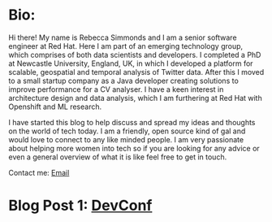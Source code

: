 # Bio:

Hi there! My name is Rebecca Simmonds and I am  a senior software engineer at Red Hat.
Here I am part of an emerging technology group, which comprises of both data scientists and developers.
I completed a PhD at Newcastle University, England, UK, in which I developed a platform for scalable, geospatial and temporal analysis of Twitter data.
After this I moved to a small startup company as a Java developer creating solutions to improve performance for a CV analyser.
I have a keen interest in architecture design and data analysis, which I am furthering at Red Hat with Openshift and ML research.

I have started this blog to help discuss and spread my ideas and thoughts on the world of tech today.
I am a friendly, open source kind of gal and would love to connect to any like minded people. I am very passionate about helping more women into tech
so if you are looking for any advice or even a general overview of what it is like feel free to get in touch.

Contact me: [Email](rmsimmonds1919@gmail.com)

# Blog Post 1: [DevConf](devConf.md)
